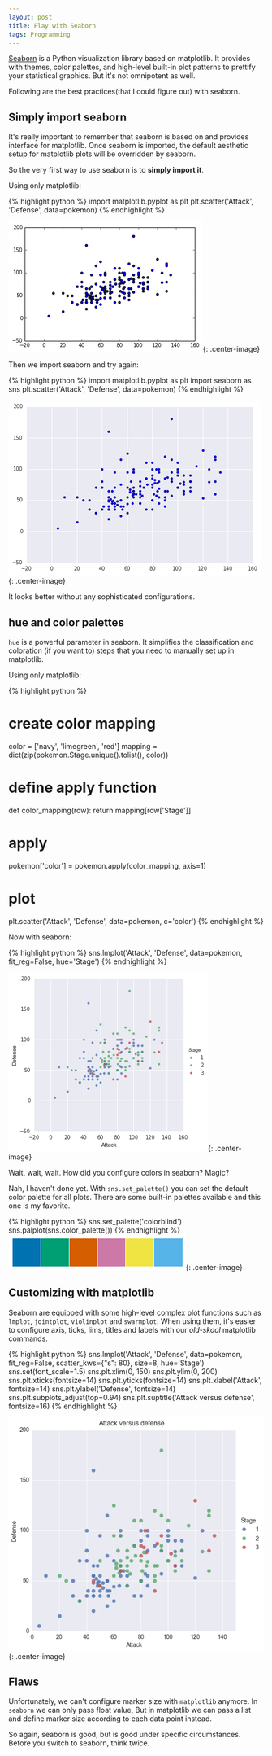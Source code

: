 ```yaml
---
layout: post
title: Play with Seaborn
tags: Programming
---
```


[Seaborn](http://seaborn.pydata.org/index.html) is a Python visualization library based on matplotlib. It provides with themes, color palettes, and high-level built-in plot patterns to prettify your statistical graphics. But it's not omnipotent as well.

<!-- more -->

Following are the best practices(that I could figure out) with seaborn.

## Simply import seaborn

It's really important to remember that seaborn is based on and provides interface for matplotlib. Once seaborn is imported, the default aesthetic setup for matplotlib plots will be overridden by seaborn.

So the very first way to use seaborn is to __simply import it__.

Using only matplotlib:

{% highlight python %}
import matplotlib.pyplot as plt
plt.scatter('Attack', 'Defense', data=pokemon)
{% endhighlight %}

![import1](https://raw.githubusercontent.com/Jiaxigu/Jiaxigu.github.io/master/assets/images/2017-11-15-import-1.png){: .center-image}

Then we import seaborn and try again:

{% highlight python %}
import matplotlib.pyplot as plt
import seaborn as sns
plt.scatter('Attack', 'Defense', data=pokemon)
{% endhighlight %}

![import1](https://raw.githubusercontent.com/Jiaxigu/Jiaxigu.github.io/master/assets/images/2017-11-15-import-2.png){: .center-image}


It looks better without any sophisticated configurations.

## hue and color palettes

`hue` is a powerful parameter in seaborn. It simplifies the classification and coloration (if you want to) steps that you need to manually set up in matplotlib.

Using only matplotlib:

{% highlight python %}
# create color mapping
color = ['navy', 'limegreen', 'red']
mapping = dict(zip(pokemon.Stage.unique().tolist(), color))

# define apply function
def color_mapping(row):
    return mapping[row['Stage']]

# apply
pokemon['color'] = pokemon.apply(color_mapping, axis=1)

# plot
plt.scatter('Attack', 'Defense', data=pokemon, c='color')
{% endhighlight %}

Now with seaborn:

{% highlight python %}
sns.lmplot('Attack', 'Defense', data=pokemon, fit_reg=False, hue='Stage')
{% endhighlight %}

![hue](https://raw.githubusercontent.com/Jiaxigu/Jiaxigu.github.io/master/assets/images/2017-11-15-hue.png){: .center-image}

Wait, wait, wait. How did you configure colors in seaborn? Magic?

Nah, I haven't done yet. With `sns.set_palette()` you can set the default color palette for all plots. There are some built-in palettes available and this one is my favorite.

{% highlight python %}
sns.set_palette('colorblind')
sns.palplot(sns.color_palette())
{% endhighlight %}
![palette](https://raw.githubusercontent.com/Jiaxigu/Jiaxigu.github.io/master/assets/images/2017-11-15-palette.png){: .center-image}

## Customizing with matplotlib

Seaborn are equipped with some high-level complex plot functions such as `lmplot`, `jointplot`, `violinplot` and `swarmplot`. When using them, it's easier to configure axis, ticks, lims, titles and labels with our *old-skool* matplotlib commands.

{% highlight python %}
sns.lmplot('Attack', 'Defense', data=pokemon, fit_reg=False, scatter_kws={"s": 80}, size=8, hue='Stage')
sns.set(font_scale=1.5)
sns.plt.xlim(0, 150)
sns.plt.ylim(0, 200)
sns.plt.xticks(fontsize=14)
sns.plt.yticks(fontsize=14)
sns.plt.xlabel('Attack', fontsize=14)
sns.plt.ylabel('Defense', fontsize=14)
sns.plt.subplots_adjust(top=0.94)
sns.plt.suptitle('Attack versus defense', fontsize=16)
{% endhighlight %}

![config](https://raw.githubusercontent.com/Jiaxigu/Jiaxigu.github.io/master/assets/images/2017-11-15-config.png){: .center-image}

## Flaws

Unfortunately, we can't configure marker size with `matplotlib` anymore. In `seaborn` we can only pass float value, But in matplotlib we can pass a list and define marker size according to each data point instead.

So again, seaborn is good, but is good under specific circumstances. Before you switch to seaborn, think twice.

